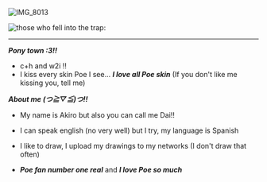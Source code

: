 ![IMG_8013](https://cdn.discordapp.com/attachments/1101482976258314351/1129478482380988579/68747470733a2f2f73332e616d617a6f6e6177732e636f6d2f776174747061642d6d656469612d736572766963652f53746f7279496d6167652f686d583968617572416d6a425a513d3d2d3633373433383933362e313539306464656537663030313138393735373835393232353636362e676966.gif?ex=6851b2ce&is=6850614e&hm=46338cddb5394b3953baceaa9258242bd83ae0237fdc913252c2daa2eef0ce07&)

![those who fell into the trap:](https://komarev.com/ghpvc/?username=dailvspoe-IES&style=flat-square)
-- -- --
***Pony town :3!!***
* c+h and w2i !!
* I kiss every skin Poe I see... ***I love all Poe skin*** (If you don't like me kissing you, tell me)


***About me (つ≧▽≦)つ!!***

* My name is Akiro but also you can call me Dai!! 

* I can speak english (no very well) but I try, my language is Spanish

* I like to draw, I upload my drawings to my networks (I don't draw that often)  

*  ***Poe fan number one real*** and ***I love Poe so much***



